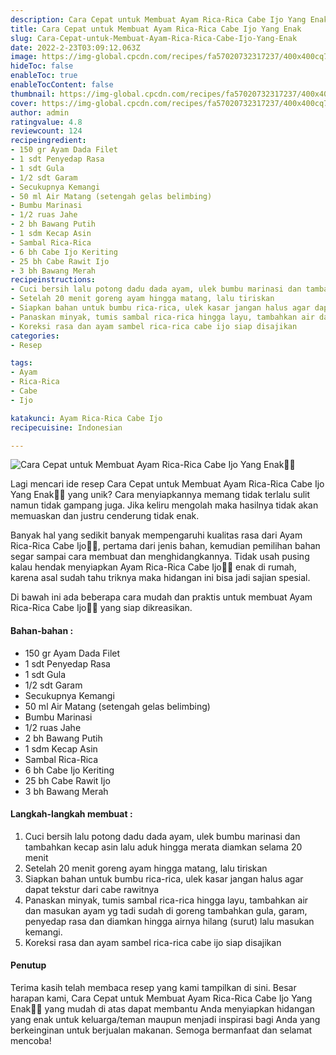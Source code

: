 ```yaml
---
description: Cara Cepat untuk Membuat Ayam Rica-Rica Cabe Ijo Yang Enak"
title: Cara Cepat untuk Membuat Ayam Rica-Rica Cabe Ijo Yang Enak
slug: Cara-Cepat-untuk-Membuat-Ayam-Rica-Rica-Cabe-Ijo-Yang-Enak
date: 2022-2-23T03:09:12.063Z
image: https://img-global.cpcdn.com/recipes/fa57020732317237/400x400cq70/photo.jpg
hideToc: false
enableToc: true
enableTocContent: false
thumbnail: https://img-global.cpcdn.com/recipes/fa57020732317237/400x400cq70/photo.jpg
cover: https://img-global.cpcdn.com/recipes/fa57020732317237/400x400cq70/photo.jpg
author: admin
ratingvalue: 4.8
reviewcount: 124
recipeingredient:
- 150 gr Ayam Dada Filet
- 1 sdt Penyedap Rasa
- 1 sdt Gula
- 1/2 sdt Garam
- Secukupnya Kemangi
- 50 ml Air Matang (setengah gelas belimbing)
- Bumbu Marinasi
- 1/2 ruas Jahe
- 2 bh Bawang Putih
- 1 sdm Kecap Asin
- Sambal Rica-Rica
- 6 bh Cabe Ijo Keriting
- 25 bh Cabe Rawit Ijo
- 3 bh Bawang Merah
recipeinstructions:
- Cuci bersih lalu potong dadu dada ayam, ulek bumbu marinasi dan tambahkan kecap asin lalu aduk hingga merata diamkan selama 20 menit
- Setelah 20 menit goreng ayam hingga matang, lalu tiriskan
- Siapkan bahan untuk bumbu rica-rica, ulek kasar jangan halus agar dapat tekstur dari cabe rawitnya
- Panaskan minyak, tumis sambal rica-rica hingga layu, tambahkan air dan masukan ayam yg tadi sudah di goreng tambahkan gula, garam, penyedap rasa dan diamkan hingga airnya hilang (surut) lalu masukan kemangi.
- Koreksi rasa dan ayam sambel rica-rica cabe ijo siap disajikan
categories:
- Resep

tags:
- Ayam
- Rica-Rica
- Cabe
- Ijo

katakunci: Ayam Rica-Rica Cabe Ijo
recipecuisine: Indonesian

---
```


![Cara Cepat untuk Membuat Ayam Rica-Rica Cabe Ijo Yang Enak👩‍🍳](https://img-global.cpcdn.com/recipes/fa57020732317237/400x400cq70/photo.jpg)

Lagi mencari ide resep Cara Cepat untuk Membuat Ayam Rica-Rica Cabe Ijo Yang Enak👩‍🍳 yang unik? Cara menyiapkannya memang tidak terlalu sulit namun tidak gampang juga. Jika keliru mengolah maka hasilnya tidak akan memuaskan dan justru cenderung tidak enak.

Banyak hal yang sedikit banyak mempengaruhi kualitas rasa dari Ayam Rica-Rica Cabe Ijo👩‍🍳, pertama dari jenis bahan, kemudian pemilihan bahan segar sampai cara membuat dan menghidangkannya. Tidak usah pusing kalau hendak menyiapkan Ayam Rica-Rica Cabe Ijo👩‍🍳 enak di rumah, karena asal sudah tahu triknya maka hidangan ini bisa jadi sajian spesial.

Di bawah ini ada beberapa cara mudah dan praktis untuk membuat Ayam Rica-Rica Cabe Ijo👩‍🍳 yang siap dikreasikan.

<!--inarticleads1-->

#### Bahan-bahan :

- 150 gr Ayam Dada Filet
- 1 sdt Penyedap Rasa
- 1 sdt Gula
- 1/2 sdt Garam
- Secukupnya Kemangi
- 50 ml Air Matang (setengah gelas belimbing)
- Bumbu Marinasi
- 1/2 ruas Jahe
- 2 bh Bawang Putih
- 1 sdm Kecap Asin
- Sambal Rica-Rica
- 6 bh Cabe Ijo Keriting
- 25 bh Cabe Rawit Ijo
- 3 bh Bawang Merah

<!--inarticleads2-->

#### Langkah-langkah membuat :

1. Cuci bersih lalu potong dadu dada ayam, ulek bumbu marinasi dan tambahkan kecap asin lalu aduk hingga merata diamkan selama 20 menit
1. Setelah 20 menit goreng ayam hingga matang, lalu tiriskan
1. Siapkan bahan untuk bumbu rica-rica, ulek kasar jangan halus agar dapat tekstur dari cabe rawitnya
1. Panaskan minyak, tumis sambal rica-rica hingga layu, tambahkan air dan masukan ayam yg tadi sudah di goreng tambahkan gula, garam, penyedap rasa dan diamkan hingga airnya hilang (surut) lalu masukan kemangi.
1. Koreksi rasa dan ayam sambel rica-rica cabe ijo siap disajikan

#### Penutup

Terima kasih telah membaca resep yang kami tampilkan di sini. Besar harapan kami, Cara Cepat untuk Membuat Ayam Rica-Rica Cabe Ijo Yang Enak👩‍🍳 yang mudah di atas dapat membantu Anda menyiapkan hidangan yang enak untuk keluarga/teman maupun menjadi inspirasi bagi Anda yang berkeinginan untuk berjualan makanan. Semoga bermanfaat dan selamat mencoba!